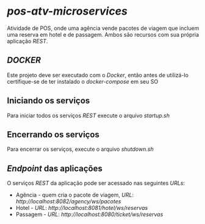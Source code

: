 # *pos-atv-microservices*
Atividade de POS, onde uma agência vende pacotes de viagem que incluem uma reserva em hotel e de passagem. Ambos são recursos com sua própria aplicação *REST*.

## *DOCKER*
Este projeto deve ser executado com o *Docker*, então antes de utilizá-lo certifique-se de ter instalado o *docker-compose* em seu SO

## Iniciando os serviços
Para iniciar todos os serviços *REST* execute o arquivo *startup.sh*

## Encerrando os serviços
Para encerrar os serviços, execute o arquivo *shutdown.sh*

## *Endpoint* das aplicações
O serviços *REST* da aplicação pode ser acessado nas seguintes *URLs*:
  * Agência - quem cria o pacote de viagem, *URL*: *http://localhost:8082/agency/ws/pacotes*
  * Hotel - *URL*: *http://localhost:8081/hotel/ws/reservas*
  * Passagem - *URL*: *http://localhost:8080/ticket/ws/reservas*
